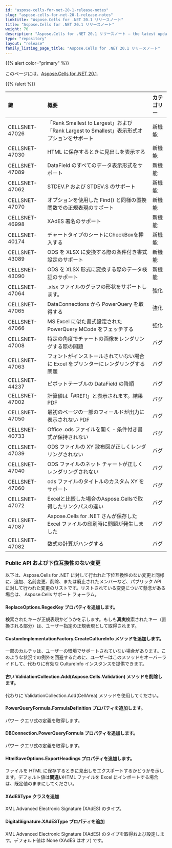 ```yaml
---
id: "aspose-cells-for-net-20-1-release-notes"
slug: "aspose-cells-for-net-20-1-release-notes"
linktitle: "Aspose.Cells for .NET 20.1 リリースノート"
title: "Aspose.Cells for .NET 20.1 リリースノート"
weight: 70
description: "Aspose.Cells for .NET 20.1 リリースノート – the latest updates and fixes."
type: "repository"
layout: "release"
family_listing_page_title: "Aspose.Cells for .NET 20.1 リリースノート"
---
```

{{% alert color="primary" %}} 

このページには、[Aspose.Cells for .NET 20.1](https://www.nuget.org/packages/Aspose.Cells/20.1.0).

{{% /alert %}} 

|**鍵**|**概要**|**カテゴリー**|
|:- |:- |:- |
|CELLSNET-47026|「Rank Smallest to Largest」および「Rank Largest to Smallest」表示形式オプションをサポート|新機能|
|CELLSNET-47030|HTML に保存するときに見出しを表示する|新機能|
|CELLSNET-47089|DataField のすべてのデータ表示形式をサポート|新機能|
|CELLSNET-47062|STDEV.P および STDEV.S のサポート|新機能|
|CELLSNET-47070|オプションを使用した Find() と同様の置換関数での正規表現のサポート|新機能|
|CELLSNET-46998|XAdES 署名のサポート|新機能|
|CELLSNET-40174|チャートタイプのシートにCheckBoxを挿入する|新機能|
|CELLSNET-43089|ODS を XLSX に変換する際の条件付き書式設定のサポート|新機能|
|CELLSNET-43090|ODS を XLSX 形式に変換する際のデータ検証のサポート|新機能|
|CELLSNET-47064|.xlsx ファイルのグラフの形状をサポートします。|強化|
|CELLSNET-47065|DataConnections から PowerQuery を取得する|強化|
|CELLSNET-47066|MS Excel に似た書式設定された PowerQuery MCode をフェッチする|強化|
|CELLSNET-47008|特定の角度でチャートの画像をレンダリングする際の問題|バグ|
|CELLSNET-47063|フォントがインストールされていない場合に Excel をプリンターにレンダリングする問題|バグ|
|CELLSNET-44237|ピボットテーブルの DataField の降順|バグ|
|CELLSNET-47002|計算値は「#REF!」と表示されます。結果 PDF|バグ|
|CELLSNET-47050|最初のページの一部のフィールドが出力に表示されない PDF|バグ|
|CELLSNET-40733|Office .ods ファイルを開く - 条件付き書式が保持されない|バグ|
|CELLSNET-47039|ODS ファイルの XY 散布図が正しくレンダリングされない|バグ|
|CELLSNET-47040|ODS ファイルのネット チャートが正しくレンダリングされない|バグ|
|CELLSNET-47060|ods ファイルのタイトルのカスタム XY をサポート|バグ|
|CELLSNET-47072|Excelと比較した場合のAspose.Cellsで取得したリンクパスの違い|バグ|
|CELLSNET-47087|Aspose.Cells for .NET さんが保存した Excel ファイルの印刷時に問題が発生しました|バグ|
|CELLSNET-47082|数式の計算がハングする|バグ|
### **Public API および下位互換性のない変更**
以下は、Aspose.Cells for .NET に対して行われた下位互換性のない変更と同様に、追加、名前変更、削除、または廃止されたメンバーなど、パブリック API に対して行われた変更のリストです。リストされている変更について懸念がある場合は、 Aspose.Cells サポート フォーラム。
#### **ReplaceOptions.RegexKey プロパティを追加します。**
検索されたキーが正規表現かどうかを示します。もしも**真実**検索されたキー（置換される部分）は、ユーザー指定の正規表現として取得されます。
#### **CustomImplementationFactory.CreateCultureInfo メソッドを追加します。**
一部のカルチャは、ユーザーの環境でサポートされていない場合があります。このような状況での例外を回避するために、ユーザーはこのメソッドをオーバーライドして、代わりに有効な CultureInfo インスタンスを提供できます。
#### **古い ValidationCollection.Add(Aspose.Cells.Validation) メソッドを削除します。**
代わりに ValidationCollection.Add(CellArea) メソッドを使用してください。
#### **PowerQueryFormula.FormulaDefinition プロパティを追加します。**
パワー クエリ式の定義を取得します。
#### **DBConnection.PowerQueryFormula プロパティを追加します。**
パワー クエリ式の定義を取得します。
#### **HtmlSaveOptions.ExportHeadings プロパティを追加します。**
ファイルを HTML に保存するときに見出しをエクスポートするかどうかを示します。デフォルト値は**間違い**HTML ファイルを Excel にインポートする場合は、既定値のままにしてください。
#### **XAdESType クラスを追加**
XML Advanced Electronic Signature (XAdES) のタイプ。
#### **DigitalSignature.XAdESType プロパティを追加**
XML Advanced Electronic Signature (XAdES) のタイプを取得および設定します。デフォルト値は None (XAdES はオフ) です。
